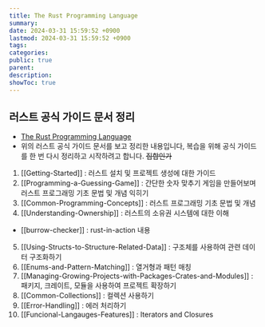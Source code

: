 ```yaml
---
title: The Rust Programming Language
summary: 
date: 2024-03-31 15:59:52 +0900
lastmod: 2024-03-31 15:59:52 +0900
tags: 
categories: 
public: true
parent: 
description: 
showToc: true
---
```



## 러스트 공식 가이드 문서 정리

- [The Rust Programming Language](https://doc.rust-lang.org/book/)
- 위의 러스트 공식 가이드 문서를 보고 정리한 내용입니다, 복습을 위해 공식 가이드를 한 번 다시 정리하고 시작하려고 합니다. ~~집합인가~~


 01. [[Getting-Started]] : 러스트 설치 및 프로젝트 생성에 대한 가이드
 02. [[Programming-a-Guessing-Game]] : 간단한 숫자 맞추기 게임을 만들어보며 러스트 프로그래밍 기초 문법 및 개념 익히기
 03. [[Common-Programming-Concepts]] : 러스트 프로그래밍 기초 문법 및 개념
 04. [[Understanding-Ownership]] : 러스트의 소유권 시스템에 대한 이해
  - [[burrow-checker]] : rust-in-action 내용 
 05. [[Using-Structs-to-Structure-Related-Data]] : 구조체를 사용하여 관련 데이터 구조화하기
 06. [[Enums-and-Pattern-Matching]] : 열거형과 패턴 매칭
 07. [[Managing-Growing-Projects-with-Packages-Crates-and-Modules]] : 패키지, 크레이트, 모듈을 사용하여 프로젝트 확장하기
 08. [[Common-Collections]] : 컬렉션 사용하기
 09. [[Error-Handling]] : 에러 처리하기
 13. [[Funcional-Langauges-Features]] : Iterators and Closures




